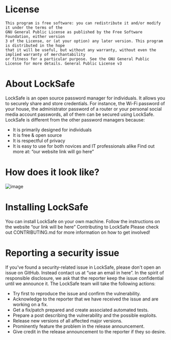 # License
```
This program is free software: you can redistribute it and/or modify it under the terms of the
GNU General Public License as published by the Free Software Foundation, either version
3 of the License, or (at your option) any later version. This program is distributed in the hope
that it will be useful, but without any warranty, without even the implied warranty of merchantability
or fitness for a particular purpose. See the GNU General Public License for more details. General Public License v3
```

# About LockSafe
LockSafe is an open source password manager for individuals. It allows you to securely share and store credentials. For instance, the Wi-Fi password of your house, the administrator password of a router or your personal social media account passwords, all of them can be secured using LockSafe.
LockSafe is different from the other password managers because:
* It is primarily designed for individuals
* It is free & open source
* It is respectful of privacy
* It is easy to use for both novices and IT professionals alike
Find out more at: “our website link will go here” 

# How does it look like?
 ![image](https://user-images.githubusercontent.com/48395721/111170060-72f4c100-859b-11eb-862b-bf1e377a12ef.png)

# Installing LockSafe
You can install LockSafe on your own machine. Follow the instructions on the website “our link will be here” 
Contributing to LockSafe
Please check out CONTRIBUTING.md for more information on how to get involved!

# Reporting a security issue
If you've found a security-related issue in LockSafe, please don't open an issue on GitHub. Instead contact us at “use an email in here”. In the spirit of responsible disclosure, we ask that the reporter keep the issue confidential until we announce it.
The LockSafe team will take the following actions:
* Try first to reproduce the issue and confirm the vulnerability.
* Acknowledge to the reporter that we have received the issue and are working on a fix.
* Get a fix/patch prepared and create associated automated tests.
* Prepare a post describing the vulnerability and the possible exploits.
* Release new versions of all affected major versions.
* Prominently feature the problem in the release announcement.
* Give credit in the release announcement to the reporter if they so desire.



